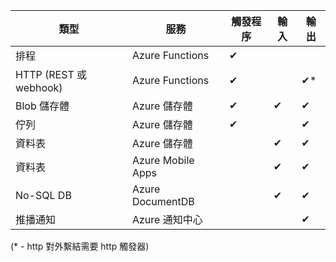 類型 | 服務 | 觸發程序 | 輸入 | 輸出 
-----|---------|---------|-------|--------
排程 | Azure Functions | &#10004; | | 
HTTP (REST 或 webhook) | Azure Functions | &#10004; | | &#10004;*
Blob 儲存體 | Azure 儲存體 | &#10004; | &#10004; | &#10004; 
佇列 | Azure 儲存體 | &#10004; | | &#10004;
資料表 | Azure 儲存體 | | &#10004; | &#10004;
資料表 | Azure Mobile Apps | | &#10004; | &#10004;
No-SQL DB | Azure DocumentDB | | &#10004; | &#10004;
推播通知 | Azure 通知中心 | | | &#10004;

(* - http 對外繫結需要 http 觸發器)